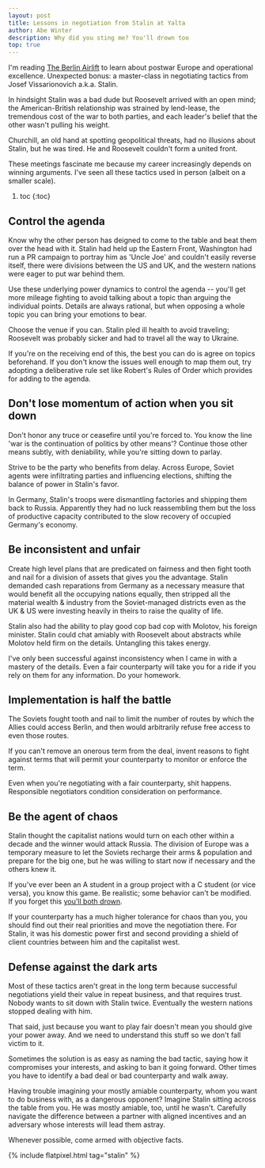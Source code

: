 ```yaml
---
layout: post
title: Lessons in negotiation from Stalin at Yalta
author: Abe Winter
description: Why did you sting me? You'll drown too
top: true
---
```


I'm reading [The Berlin Airlift](https://www.worldcat.org/search?q=isbn%3A178578255X) to learn about postwar Europe and operational excellence. Unexpected bonus: a master-class in negotiating tactics from Josef Vissarionovich a.k.a. Stalin.

In hindsight Stalin was a bad dude but Roosevelt arrived with an open mind; the American-British relationship was strained by lend-lease, the tremendous cost of the war to both parties, and each leader's belief that the other wasn't pulling his weight.

Churchill, an old hand at spotting geopolitical threats, had no illusions about Stalin, but he was tired. He and Roosevelt couldn't form a united front.

These meetings fascinate me because my career increasingly depends on winning arguments. I've seen all these tactics used in person (albeit on a smaller scale).

1. toc
{:toc}

## Control the agenda

Know why the other person has deigned to come to the table and beat them over the head with it. Stalin had held up the Eastern Front, Washington had run a PR campaign to portray him as 'Uncle Joe' and couldn't easily reverse itself, there were divisions between the US and UK, and the western nations were eager to put war behind them.

Use these underlying power dynamics to control the agenda -- you'll get more mileage fighting to avoid talking about a topic than arguing the individual points. Details are always rational, but when opposing a whole topic you can bring your emotions to bear.

Choose the venue if you can. Stalin pled ill health to avoid traveling; Roosevelt was probably sicker and had to travel all the way to Ukraine.

If you're on the receiving end of this, the best you can do is agree on topics beforehand. If you don't know the issues well enough to map them out, try adopting a deliberative rule set like Robert's Rules of Order which provides for adding to the agenda.

## Don't lose momentum of action when you sit down

Don't honor any truce or ceasefire until you're forced to. You know the line 'war is the continuation of politics by other means'? Continue those other means subtly, with deniability, while you're sitting down to parlay.

Strive to be the party who benefits from delay. Across Europe, Soviet agents were infiltrating parties and influencing elections, shifting the balance of power in Stalin's favor.

In Germany, Stalin's troops were dismantling factories and shipping them back to Russia. Apparently they had no luck reassembling them but the loss of productive capacity contributed to the slow recovery of occupied Germany's economy.

## Be inconsistent and unfair

Create high level plans that are predicated on fairness and then fight tooth and nail for a division of assets that gives you the advantage. Stalin demanded cash reparations from Germany as a necessary measure that would benefit all the occupying nations equally, then stripped all the material wealth & industry from the Soviet-managed districts even as the UK & US were investing heavily in theirs to raise the quality of life.

Stalin also had the ability to play good cop bad cop with Molotov, his foreign minister. Stalin could chat amiably with Roosevelt about abstracts while Molotov held firm on the details. Untangling this takes energy.

I've only been successful against inconsistency when I came in with a mastery of the details. Even a fair counterparty will take you for a ride if you rely on them for any information. Do your homework.

## Implementation is half the battle

The Soviets fought tooth and nail to limit the number of routes by which the Allies could access Berlin, and then would arbitrarily refuse free access to even those routes.

If you can't remove an onerous term from the deal, invent reasons to fight against terms that will permit your counterparty to monitor or enforce the term.

Even when you're negotiating with a fair counterparty, shit happens. Responsible negotiators condition consideration on performance.

## Be the agent of chaos

Stalin thought the capitalist nations would turn on each other within a decade and the winner would attack Russia. The division of Europe was a temporary measure to let the Soviets recharge their arms & population and prepare for the big one, but he was willing to start now if necessary and the others knew it.

If you've ever been an A student in a group project with a C student (or vice versa), you know this game. Be realistic; some behavior can't be modified. If you forget this [you'll both drown](https://www.youtube.com/watch?v=AgSxeITKxyw).

If your counterparty has a much higher tolerance for chaos than you, you should find out their real priorities and move the negotiation there. For Stalin, it was his domestic power first and second providing a shield of client countries between him and the capitalist west.

## Defense against the dark arts

Most of these tactics aren't great in the long term because successful negotiations yield their value in repeat business, and that requires trust. Nobody wants to sit down with Stalin twice. Eventually the western nations stopped dealing with him.

That said, just because you want to play fair doesn't mean you should give your power away. And we need to understand this stuff so we don't fall victim to it.

Sometimes the solution is as easy as naming the bad tactic, saying how it compromises your interests, and asking to ban it going forward. Other times you have to identify a bad deal or bad counterparty and walk away.

Having trouble imagining your mostly amiable counterparty, whom you want to do business with, as a dangerous opponent? Imagine Stalin sitting across the table from you. He was mostly amiable, too, until he wasn't. Carefully navigate the difference between a partner with aligned incentives and an adversary whose interests will lead them astray.

Whenever possible, come armed with objective facts.

{% include flatpixel.html tag="stalin" %}
